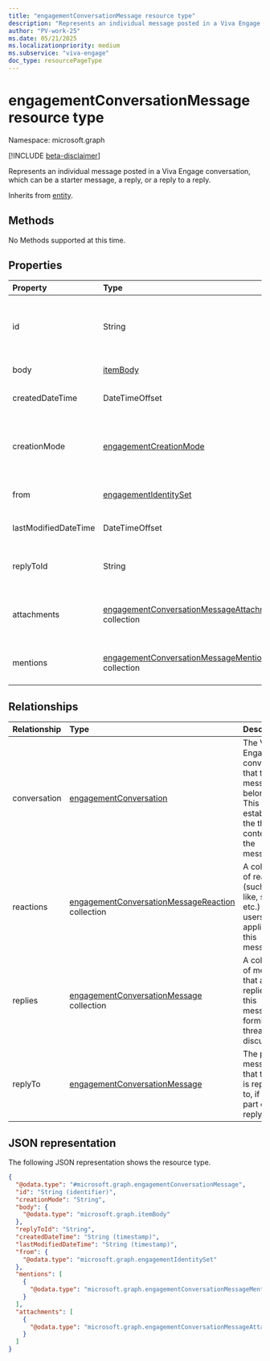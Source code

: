 ```yaml
---
title: "engagementConversationMessage resource type"
description: "Represents an individual message posted in a Viva Engage conversation"
author: "PV-work-25"
ms.date: 05/21/2025
ms.localizationpriority: medium
ms.subservice: "viva-engage"
doc_type: resourcePageType
---
```


# engagementConversationMessage resource type

Namespace: microsoft.graph

[!INCLUDE [beta-disclaimer](../../includes/beta-disclaimer.md)]

Represents an individual message posted in a Viva Engage conversation, which can be a starter message, a reply, or a reply to a reply.


Inherits from [entity](../resources/entity.md).


## Methods

No Methods supported at this time.

<!--|Method|Return type|Description|
|:---|:---|:---|
|[List](../api/onlinemeetingengagementconversation-list-starter.md)|[engagementConversationMessage](../resources/engagementconversationmessage.md) collection|Get a list of the engagementConversationMessage objects and their properties.|
|[Create](../api/onlinemeetingengagementconversation-post-starter.md)|[engagementConversationMessage](../resources/engagementconversationmessage.md)|Create a new engagementConversationMessage object.|
|[Get](../api/engagementconversationmessage-get.md)|[engagementConversationMessage](../resources/engagementconversationmessage.md)|Read the properties and relationships of an engagementConversationMessage object.|
|[Update](../api/engagementconversationmessage-update.md)|[engagementConversationMessage](../resources/engagementconversationmessage.md)|Update the properties of an engagementConversationMessage object.|
|[Delete](../api/onlinemeetingengagementconversation-delete-starter.md)|None|Delete an engagementConversationMessage object.|
|[List reactions](../api/engagementconversationmessage-list-reactions.md)|[engagementConversationMessageReaction](../resources/engagementconversationmessagereaction.md) collection|**TODO: Add a useful description.**|
|[Create engagementConversationMessageReaction](../api/engagementconversationmessage-post-reactions.md)|[engagementConversationMessageReaction](../resources/engagementconversationmessagereaction.md)|Create a new engagementConversationMessageReaction object.|
|[List replies](../api/engagementconversationmessage-list-replies.md)|[engagementConversationMessage](../resources/engagementconversationmessage.md) collection|**TODO: Add a useful description.**|
|[Create engagementConversationMessage](../api/engagementconversationmessage-post-replies.md)|[engagementConversationMessage](../resources/engagementconversationmessage.md)|Create a new engagementConversationMessage object.|
|[List engagementConversationMessage](../api/engagementconversationmessage-list-replyto.md)|[engagementConversationMessage](../resources/engagementconversationmessage.md) collection|**TODO: Add a useful description.**|
|[Add engagementConversationMessage](../api/engagementconversationmessage-post-replyto.md)|[engagementConversationMessage](../resources/engagementconversationmessage.md)|Add replyTo by posting to the replyTo collection.|
|[Remove engagementConversationMessage](../api/engagementconversationmessage-delete-replyto.md)|None|Remove an [engagementConversationMessage](../resources/engagementconversationmessage.md) object.|
-->

## Properties
|Property|Type|Description|
|:---|:---|:---|
|id|String|Unique ID of a Viva Engage conversation message. Inherited from [entity](../resources/entity.md). Inherits from [entity](../resources/entity.md)|
|body|[itemBody](../resources/intune-itembody.md)|The main content of the message|
|createdDateTime|DateTimeOffset|Timestamp when the message was created.|
|creationMode|[engagementCreationMode](../resources/engagementCreationMode.md)|Indicates how the message was created. The possible values are: `none`, `migration`, `unknownFutureValue`.|
|from|[engagementIdentitySet](../resources/engagementidentityset.md)|Identity of the sender of the message.|
|lastModifiedDateTime|DateTimeOffset|Timestamp of the last modification to the message.|
|replyToId|String|ID of the parent message this one is a reply to, if applicable.|
|attachments|[engagementConversationMessageAttachment](../resources/engagementconversationmessageattachment.md) collection|Collection of attachments included in the message, such as files or images.|
|mentions|[engagementConversationMessageMention](../resources/engagementconversationmessagemention.md) collection|Collection of user identities mentioned in the message.|

## Relationships
|Relationship|Type|Description|
|:---|:---|:---|
|conversation|[engagementConversation](../resources/engagementconversation.md)|The Viva Engage conversation that this message belongs to. This establishes the thread context for the message.|
|reactions|[engagementConversationMessageReaction](../resources/engagementconversationmessagereaction.md) collection|A collection of reactions (such as like, smile, etc.) that users have applied to this message.|
|replies|[engagementConversationMessage](../resources/engagementconversationmessage.md) collection|A collection of messages that are replies to this message, forming a threaded discussion.|
|replyTo|[engagementConversationMessage](../resources/engagementconversationmessage.md)|The parent message that this one is replying to, if it is part of a reply chain.|

## JSON representation
The following JSON representation shows the resource type.
<!-- {
  "blockType": "resource",
  "keyProperty": "id",
  "@odata.type": "microsoft.graph.engagementConversationMessage",
  "baseType": "microsoft.graph.entity",
  "openType": false
}
-->

``` json
{
  "@odata.type": "#microsoft.graph.engagementConversationMessage",
  "id": "String (identifier)",
  "creationMode": "String",
  "body": {
    "@odata.type": "microsoft.graph.itemBody"
  },
  "replyToId": "String",
  "createdDateTime": "String (timestamp)",
  "lastModifiedDateTime": "String (timestamp)",
  "from": {
    "@odata.type": "microsoft.graph.engagementIdentitySet"
  },
  "mentions": [
    {
      "@odata.type": "microsoft.graph.engagementConversationMessageMention"
    }
  ],
  "attachments": [
    {
      "@odata.type": "microsoft.graph.engagementConversationMessageAttachment"
    }
  ]
}
```